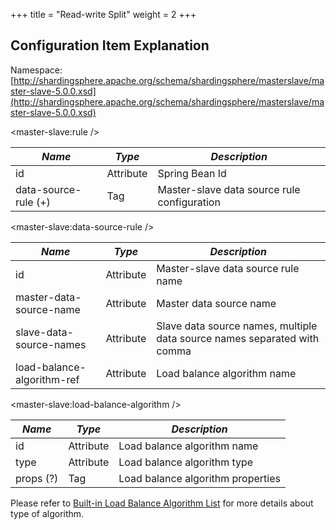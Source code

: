 +++
title = "Read-write Split"
weight = 2
+++

## Configuration Item Explanation

Namespace: [http://shardingsphere.apache.org/schema/shardingsphere/masterslave/master-slave-5.0.0.xsd](http://shardingsphere.apache.org/schema/shardingsphere/masterslave/master-slave-5.0.0.xsd)

\<master-slave:rule />

| *Name*               | *Type*    | *Description*                               |
| -------------------- | --------- | ------------------------------------------- |
| id                   | Attribute | Spring Bean Id                              |
| data-source-rule (+) | Tag       | Master-slave data source rule configuration |

\<master-slave:data-source-rule />

| *Name*                     | *Type*     | *Description*                                                            |
| -------------------------- | ---------- | ------------------------------------------------------------------------ |
| id                         | Attribute  | Master-slave data source rule name                                       |
| master-data-source-name    | Attribute  | Master data source name                                                  |
| slave-data-source-names    | Attribute  | Slave data source names, multiple data source names separated with comma |
| load-balance-algorithm-ref | Attribute  | Load balance algorithm name                                              |

\<master-slave:load-balance-algorithm />

| *Name*    | *Type*     | *Description*                     |
| --------- | ---------- | --------------------------------- |
| id        | Attribute  | Load balance algorithm name       |
| type      | Attribute  | Load balance algorithm type       |
| props (?) | Tag        | Load balance algorithm properties |

Please refer to [Built-in Load Balance Algorithm List](/en/user-manual/shardingsphere-jdbc/configuration/built-in-algorithm/load-balance) for more details about type of algorithm.

